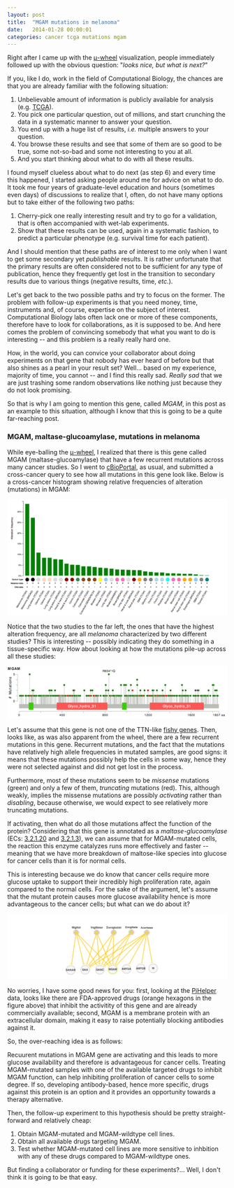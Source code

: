 ```yaml
---
layout: post
title:  "MGAM mutations in melanoma"
date:   2014-01-28 00:00:01
categories: cancer tcga mutations mgam 
---
```


Right after I came up with the [μ-wheel](http://ergoso.me/metabolism/cancer/tcga/mutations/2014/01/08/muwheel.html) visualization,
people immediately followed up with the obvious question: "*looks nice, but what is next?*"

If you, like I do, work in the field of Computational Biology, the chances are that you are already familiar with the following situation:

1. Unbelievable amount of information is publicly available for analysis (e.g. [TCGA](http://cancergenome.nih.gov/)).
2. You pick one particular question, out of millions, and start crunching the data in a systematic manner to answer your question.
3. You end up with a huge list of results, *i.e.* multiple answers to your question.
4. You browse these results and see that some of them are so good to be true, some not-so-bad and some not interesting to you at all.
5. And you start thinking about what to do with all these results.

I found myself clueless about what to do next (as step 6) and every time this happened, I started asking people around me for advice on what to do.
It took me four years of graduate-level education and hours (sometimes even days) of discussions to realize that I, often, do not have many options but to take either of the following two paths:

1. Cherry-pick one really interesting result and try to go for a validation, that is often accompanied with wet-lab experiments.
2. Show that these results can be used, again in a systematic fashion, to predict a particular phenotype (e.g. survival time for each patient).

And I should mention that these paths are of interest to me only when I want to get some secondary yet *publishable* results.
It is rather unfortunate that the primary results are often considered not to be sufficient for any type of publication,
hence they frequently get lost in the transition to secondary results due to various things (negative results, time, *etc.*).

Let's get back to the two possible paths and try to focus on the former. 
The problem with follow-up experiments is that you need money, time, instruments and, of course, expertise on the subject of interest.
Computational Biology labs often lack one or more of these components, therefore have to look for collaborations, as it is supposed to be.
And here comes the problem of convincing somebody that what you want to do is interesting -- and this problem is a really really hard one.

How, in the world, you can convice your collaborator about doing experiments on that gene that nobody has ever heard of before but that also shines as a pearl in your result set?
Well... based on my experience, majority of time, you cannot -- and I find this really sad.
*Really sad* that we are just trashing some random observations like nothing just because they do not look promising.

So that is why I am going to mention this gene, called *MGAM*, in this post as an example to this situation, although I know that this is going to be a quite far-reaching post.

### MGAM, maltase-glucoamylase, mutations in melanoma
While eye-balling the [μ-wheel](http://ergoso.me/metabolism/cancer/tcga/mutations/2014/01/08/muwheel.html),
I realized that there is this gene called MGAM (maltase-glucoamylase) that have a few recurrent mutations across many cancer studies.
So I went to [cBioPortal](http://cbioportal.org), as usual, and submitted a cross-cancer query to see how all mutations in this gene look like.
Below is a cross-cancer histogram showing relative frequencies of alteration (mutations) in MGAM:

[![MGAM cross-cancer mutation histogram](/img/mgam-crosscancer-histogram.png)](http://bit.ly/LkstgY)

Notice that the two studies to the far left, the ones that have the highest alteration frequency, are all *melanoma* characterized by two different studies?
This is interesting -- possibly indicating they do something in a tissue-specific way.
How about looking at how the mutations pile-up across all these studies:

[![MGAM cross-cancer mutation pile-ups](/img/mgam-crosscancer-mutations.png)](http://bit.ly/LkstgY)

Let's assume that this gene is not one of the TTN-like [fishy genes](http://www.genome.gov/multimedia/slides/tcga1/tcga1_lawrence.pdf).
Then, looks like, as was also apparent from the wheel, there are a few recurrent mutations in this gene.
Recurrent mutations, and the fact that the mutations have relatively high allele frequencies in mutated samples, are good signs:
it means that these mutations possibly help the cells in some way, hence they were not selected against and did not get lost in the process.

Furthermore, most of these mutations seem to be *missense* mutations (green) and only a few of them, *truncating* mutations (red).
This, although weakly, implies the missense mutations are possibly *activating* rather than *disabling*,
because otherwise, we would expect to see relatively more truncating mutations.

If activating, then what do all those mutations affect the function of the protein?
Considering that this gene is annotated as a *maltase-glucoamylase* (ECs: [3.2.1.20](http://www.kegg.jp/dbget-bin/www_bget?ec:3.2.1.20) and [3.2.1.3](http://www.kegg.jp/dbget-bin/www_bget?ec:3.2.1.3)),
we can assume that for MGAM-mutated cells, the reaction this enzyme catalyzes runs more effectively and faster
-- meaning that we have more breakdown of maltose-like species into glucose for cancer cells than it is for normal cells.

This is interesting because we do know that cancer cells require more glucose uptake to support their incredibly high proliferation rate, again compared to the normal cells.
For the sake of the argument, let's assume that the mutant protein causes more glucose availability hence is more advantageous to the cancer cells;
but what can we do about it?

[![MGAM-targeting drugs](/img/mgam-drugs.png)](http://bitbucket.org/armish/pihelper)

No worries, I have some good news for you:
first, looking at the [PiHelper](http://bitbucket.org/armish/pihelper) data, looks like there are FDA-approved drugs (orange hexagons in the figure above) that inhibit the activitity of this gene and are already commercially available;
second, MGAM is a membrane protein with an extracellular domain, making it easy to raise potentially blocking antibodies against it.
 
So, the over-reaching idea is as follows:

<div class="quote">
Recuurent mutations in MGAM gene are activating and this leads to more glucose availability 
and therefore is advantageous for cancer cells. Treating MGAM-mutated 
samples with one of the available targeted drugs to inhibit MGAM function, 
can help inhibiting proliferation of cancer cells to some degree. If so, developing antibody-based,
hence more specific, drugs against this protein is an option and it provides an 
opportunity towards a therapy alternative.
</div>

Then, the follow-up experiment to this hypothesis should be pretty straight-forward and relatively cheap:

1. Obtain MGAM-mutated and MGAM-wildtype cell lines.
2. Obtain all available drugs targeting MGAM.
3. Test whether MGAM-mutated cell lines are more sensitive to inhbition with any of these drugs compared to MGAM-wildtype ones.

But finding a collaborator or funding for these experiments?... 
Well, I don't think it is going to be that easy.

